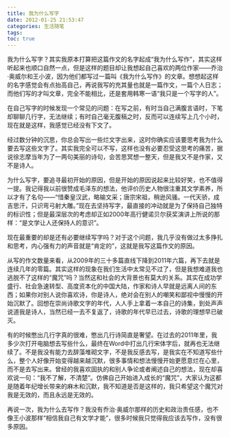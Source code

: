 ```yaml
---
title: 我为什么写字
date: 2012-01-25 21:53:47
categories: 生活随笔
tags:
toc: true
---
```


我为什么写字？其实我原本打算把这篇作文的名字起成“我为什么写作”，其实这样听起来也顺口自然一点，但是这样的题目却让我想起自己喜欢的两位作家——乔治·奥威尔和王小波，因为他们都写过一篇叫《我为什么写作》的文章。想想起这样的名字感觉会有点抬高自己，再说我写的充其量也就是一篇作文，一篇个人日志；而他们写的才叫文章，完全不能相比，还是套用韩寒一语“我只是一个写字的人”。

在自己写字的时候发现一个常见的问题：在写之前，有时当自己满腹言语时，下笔却聊聊几行字，无法继续；有时自己毫无腹稿之时，反而可以连续写上几个小时，现在就是这样，我感觉已经没有下文了。

经过数分钟的沉思，你总会写出一些烂文字出来，这时你确实应该要思考我为什么要去写这些文字了。其实我完全可以不写，这样也没有必要忍受这思考的痛苦，据说徐志摩当年为了一两句美丽的诗句，会苦思冥想一整天，但是我又不是作家，又不是诗人。

为什么写字，要追寻最初开始的原因，但是开始的原因说起来比较好笑，也不值得一提。我记得我以前很赞成毛泽东的想法，他评价历史人物很注重其文学素养，所以才有了名句——“惜秦皇汉武，略输文采；唐宗宋祖，稍逊风骚。一代天骄，成吉思汗，只识弯弓射大雕。”现在去坚持写字，最直接的冲动就是为了保持自己独特的标识性；但是最深层次的考虑却正如2000年高行健诺贝尔获奖演讲上所说的那样：“是文学让人还保持人的意识”。

现在最重要的却是还有必要继续写字吗？对于这个问题，我几乎没有做过太多挣扎和思考，内心强有力的声音就是“肯定的”，这就是我写这篇作文的原因。

从写的作文数量来看，从2009年的三十多篇直线下降到2011年六篇，再下去就是连续几年的零篇。其实这样的现象在我们生活中太常见不过了，但是我想难道我也逃脱不了这样的“魔咒”吗？当然这和社会的大背景也有莫大的关系。其实在成功学盛行、社会急速转型、高度资本化的中国大陆，作家和诗人早就是远离人间的东西；如果你对别人说你喜欢诗，你是诗人，绝对会在别人的嘲笑和鄙视中慢慢的开始沉默了。回想在崇尚诗歌文字的年代，人人手上拿着一本自己的诗集，到处声声说道我是诗人，当然已经一去不复返了，诗歌的年代早已过去，诗歌的理想早已破灭。

有的时候憋出几行字真的很难，憋出几行诗简直是奢望。在过去的2011年里，我多少次打开电脑想去写些什么，最终在Word中打出几行宋体字后，就再也无法继续了。不是我没有能力去辞藻堆砌文字，不是我反感去写，是我实在不知道写些什么，整个人好像开始变得越来越沉默，很多事情和想法慢慢开始更愿意烂在心里，而不是去写出来。曾经的我喜欢固执的和别人争论或者阐述自己的想法，现在却喜欢说一句：“我不了解，不清楚”。仿佛自己开始进入成长的“魔咒”，大家认为这都是随着年纪增长带来的麻木和沉默，我不知道是否是这样的，我只希望这个魔咒对我是无效的，而且永远是无效的。

再说一次，我为什么去写作？我没有乔治·奥威尔那样的历史和政治责任感，也不像王小波那样“相信我自己有文学才能”，很多时候我只觉得我应该去写作，没有很多原因。